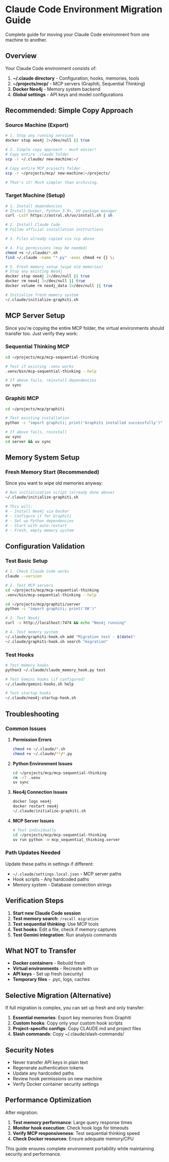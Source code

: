 # Claude Code Environment Migration Guide

Complete guide for moving your Claude Code environment from one machine to another.

## Overview

Your Claude Code environment consists of:
1. **~/.claude directory** - Configuration, hooks, memories, tools
2. **~/projects/mcp/** - MCP servers (Graphiti, Sequential Thinking)  
3. **Docker Neo4j** - Memory system backend
4. **Global settings** - API keys and model configurations

## Recommended: Simple Copy Approach

### Source Machine (Export)
```bash
# 1. Stop any running services
docker stop neo4j 2>/dev/null || true

# 2. Simple copy approach - much easier!
# Copy entire .claude folder
scp -r ~/.claude/ new-machine:~/

# Copy entire MCP projects folder  
scp -r ~/projects/mcp/ new-machine:~/projects/

# That's it! Much simpler than archiving.
```

### Target Machine (Setup)

```bash
# 1. Install dependencies
# Install Docker, Python 3.9+, UV package manager
curl -LsSf https://astral.sh/uv/install.sh | sh

# 2. Install Claude Code
# Follow official installation instructions

# 3. Files already copied via scp above

# 4. Fix permissions (may be needed)
chmod +x ~/.claude/*.sh
find ~/.claude -name "*.py" -exec chmod +x {} \;

# 5. Fresh memory setup (wipe old memories)
# Stop any existing Neo4j
docker stop neo4j 2>/dev/null || true
docker rm neo4j 2>/dev/null || true
docker volume rm neo4j_data 2>/dev/null || true

# Initialize fresh memory system
~/.claude/initialize-graphiti.sh
```

## MCP Server Setup

Since you're copying the entire MCP folder, the virtual environments should transfer too. Just verify they work:

### Sequential Thinking MCP
```bash
cd ~/projects/mcp/mcp-sequential-thinking

# Test if existing .venv works
.venv/bin/mcp-sequential-thinking --help

# If above fails, reinstall dependencies
uv sync
```

### Graphiti MCP  
```bash
cd ~/projects/mcp/graphiti

# Test existing installation
python -c "import graphiti; print('Graphiti installed successfully')"

# If above fails, reinstall
uv sync
cd server && uv sync
```

## Memory System Setup

### Fresh Memory Start (Recommended)
Since you want to wipe old memories anyway:

```bash
# Run initialization script (already done above)
~/.claude/initialize-graphiti.sh

# This will:
# - Install Neo4j via Docker
# - Configure it for Graphiti  
# - Set up Python dependencies
# - Start with auto-restart
# - Fresh, empty memory system
```

## Configuration Validation

### Test Basic Setup
```bash
# 1. Check Claude Code works
claude --version

# 2. Test MCP servers
cd ~/projects/mcp/mcp-sequential-thinking
.venv/bin/mcp-sequential-thinking --help

cd ~/projects/mcp/graphiti/server  
python -c "import graphiti; print('OK')"

# 3. Test Neo4j
curl -s http://localhost:7474 && echo "Neo4j running"

# 4. Test memory system
~/.claude/graphiti-hook.sh add "Migration test - $(date)"
~/.claude/graphiti-hook.sh search "migration"
```

### Test Hooks
```bash
# Test memory hooks
python3 ~/.claude/claude_memory_hook.py test

# Test Gemini hooks (if configured)
~/.claude/gemini-hooks.sh help

# Test startup hooks
~/.claude/neo4j-startup-hook.sh
```

## Troubleshooting

### Common Issues

1. **Permission Errors**
   ```bash
   chmod +x ~/.claude/*.sh
   chmod +x ~/.claude/**/*.py
   ```

2. **Python Environment Issues**
   ```bash
   cd ~/projects/mcp/mcp-sequential-thinking
   rm -rf .venv
   uv sync
   ```

3. **Neo4j Connection Issues**
   ```bash
   docker logs neo4j
   docker restart neo4j
   ~/.claude/initialize-graphiti.sh
   ```

4. **MCP Server Issues**
   ```bash
   # Test individually
   cd ~/projects/mcp/mcp-sequential-thinking
   uv run python -m mcp_sequential_thinking.server
   ```

### Path Updates Needed

Update these paths in settings if different:
- `~/.claude/settings.local.json` - MCP server paths
- Hook scripts - Any hardcoded paths
- Memory system - Database connection strings

## Verification Steps

1. **Start new Claude Code session**
2. **Test memory search**: `/recall migration`
3. **Test sequential thinking**: Use MCP tools
4. **Test hooks**: Edit a file, check if memory captures
5. **Test Gemini integration**: Run analysis commands

## What NOT to Transfer

- **Docker containers** - Rebuild fresh
- **Virtual environments** - Recreate with uv
- **API keys** - Set up fresh (security)
- **Temporary files** - .pyc, logs, caches

## Selective Migration (Alternative)

If full migration is complex, you can set up fresh and only transfer:

1. **Essential memories**: Export key memories from Graphiti
2. **Custom hooks**: Copy only your custom hook scripts  
3. **Project-specific configs**: Copy CLAUDE.md and project files
4. **Slash commands**: Copy ~/.claude/slash-commands/

## Security Notes

- Never transfer API keys in plain text
- Regenerate authentication tokens
- Update any hardcoded paths
- Review hook permissions on new machine
- Verify Docker container security settings

## Performance Optimization

After migration:
1. **Test memory performance**: Large query response times
2. **Monitor hook execution**: Check hook logs for timeouts
3. **Verify MCP responsiveness**: Test sequential thinking speed
4. **Check Docker resources**: Ensure adequate memory/CPU

This guide ensures complete environment portability while maintaining security and performance.